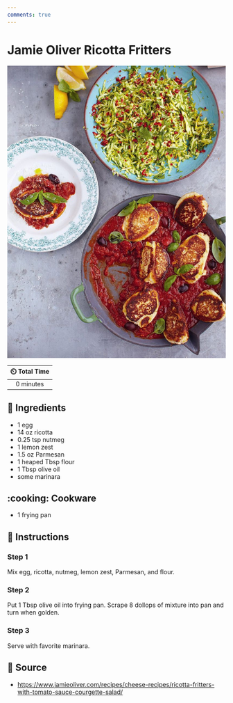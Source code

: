 ```yaml
---
comments: true
---
```

# Jamie Oliver Ricotta Fritters

![Jamie Oliver Ricotta Fritters](../assets/images/jamie-oliver-ricotta-fritters.jpg)

| :timer_clock: Total Time |
|:-----------------------: |
| 0 minutes |

## :salt: Ingredients

- 1 egg
- 14 oz ricotta
- 0.25 tsp nutmeg
- 1 lemon zest
- 1.5 oz Parmesan
- 1 heaped Tbsp flour
- 1 Tbsp olive oil
- some marinara

## :cooking: Cookware

- 1 frying pan

## :pencil: Instructions

### Step 1

Mix egg, ricotta, nutmeg, lemon zest, Parmesan, and flour.

### Step 2

Put 1 Tbsp olive oil into frying pan. Scrape 8 dollops of mixture into pan and turn when golden.

### Step 3

Serve with favorite marinara.

## :link: Source

- <https://www.jamieoliver.com/recipes/cheese-recipes/ricotta-fritters-with-tomato-sauce-courgette-salad/>
